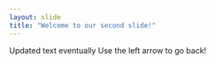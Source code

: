 ```yaml
---
layout: slide
title: "Welcome to our second slide!"
---
```

Updated text eventually
Use the left arrow to go back!
